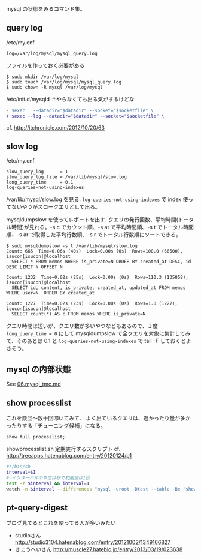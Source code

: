 mysql の状態をみるコマンド集。

## query log

/etc/my.cnf

```
log=/var/log/mysql/mysql_query.log
```

ファイルを作っておく必要がある

```
$ sudo mkdir /var/log/mysql
$ sudo touch /var/log/mysql/mysql_query.log
$ sudo chown -R mysql /var/log/mysql
```

/etc/init.d/mysqld ＃やらなくても出る気がするけどな

```diff
- $exec   --datadir="$datadir" --socket="$socketfile" \
+ $exec --log --datadir="$datadir" --socket="$socketfile" \
```

cf. http://itchronicle.com/2012/10/20/63

## slow log

/etc/my.cnf

```
slow_query_log      = 1
slow_query_log_file = /var/lib/mysql/slow.log
long_query_time     = 0.1
log-queries-not-using-indexes
```

/var/lib/mysql/slow.log を見る. `log-queries-not-using-indexes` で index 使ってないやつがスロークエリとして出る。

mysqldumpslow を使ってレポートを出す. クエリの発行回数、平均時間(トータル時間)が見れる。-s c でカウント順、-s at で平均時間順、-s t でトータル時間順、-s ar で取得した平均行数順、-s r でトータル行数順にソートできる。

```
$ sudo mysqldumpslow -s t /var/lib/mysql/slow.log
Count: 665  Time=0.06s (40s)  Lock=0.00s (0s)  Rows=100.0 (66500), isucon[isucon]@localhost
  SELECT * FROM memos WHERE is_private=N ORDER BY created_at DESC, id DESC LIMIT N OFFSET N

Count: 1232  Time=0.02s (25s)  Lock=0.00s (0s)  Rows=110.3 (135858), isucon[isucon]@localhost
  SELECT id, content, is_private, created_at, updated_at FROM memos WHERE user=N  ORDER BY created_at

Count: 1227  Time=0.02s (23s)  Lock=0.00s (0s)  Rows=1.0 (1227), isucon[isucon]@localhost
  SELECT count(*) AS c FROM memos WHERE is_private=N
```

クエリ時間は短いが、クエリ数が多いやつなどもあるので、１度 `long_query_time = 0` にして mysqldumpslow で全クエリを対象に集計してみて、そのあとは 0.1 と `log-queries-not-using-indexes` で tail -F しておくとよさそう。


## mysql の内部状態

See [06.mysql_tmc.md](06.mysql_tmc.md)

## show processlist
これを数回～数十回叩いてみて、 よく出ているクエリは、遅かったり量が多かったりする「チューニング候補」になる。

```
show full processlist;
```

showprocesslist.sh 定期実行するスクリプト cf. http://treeapps.hatenablog.com/entry/20120124/p1

```bash
#!/bin/sh
interval=$1
# インターバルの単位は秒で初期値は1秒
test -z $interval && interval=1
watch -n $interval --differences "mysql -uroot -Dtest --table -Be 'show processlist;'"
```

## pt-query-digest

ブログ見てるとこれを使ってる人が多いみたい

- studioさん http://studio3104.hatenablog.com/entry/20121002/1349166827
- きょうへいさん http://muscle27.hateblo.jp/entry/2013/03/19/023638
